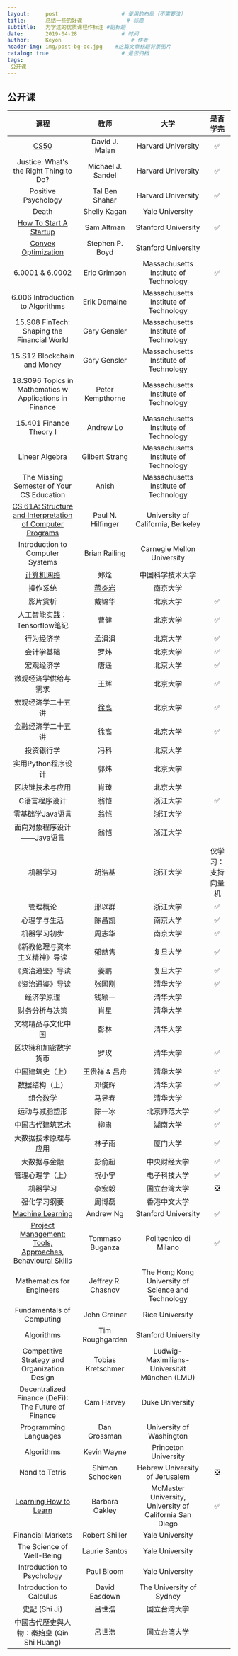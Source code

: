 ```yaml
---
layout:     post                    # 使用的布局（不需要改）
title:      总结一些的好课              # 标题 
subtitle:   为学过的优质课程作标注 #副标题
date:       2019-04-28              # 时间
author:     Keyon                      # 作者
header-img: img/post-bg-oc.jpg    #这篇文章标题背景图片
catalog: true                       # 是否归档
tags:
 公开课
---
```


## 公开课

| 课程 | 教师 | 大学 | 是否学完 |
| :----: | :----: | :----: | :----: |
| [CS50](https://certificates.cs50.io/0f999b74-664c-4f1f-92e4-4204692d7289.png?size=letter) | David J. Malan | Harvard University | ✅ |
| Justice: What's the Right Thing to Do? | Michael J. Sandel | Harvard University | ✅ |
| Positive Psychology | Tal Ben Shahar | Harvard University | ✅ |
| Death | Shelly Kagan | Yale University |  |
| [How To Start A Startup](http://startupclass.samaltman.com/) | Sam Altman | Stanford University | ✅ |
| [Convex Optimization](https://see.stanford.edu) | Stephen P. Boyd | Stanford University |  |
| 6.0001 & 6.0002 | Eric Grimson | Massachusetts Institute of Technology | ✅ |
| 6.006 Introduction to Algorithms | Erik Demaine | Massachusetts Institute of Technology |  |
| 15.S08 FinTech: Shaping the Financial World | Gary Gensler | Massachusetts Institute of Technology |  |
| 15.S12 Blockchain and Money | Gary Gensler | Massachusetts Institute of Technology |  |
| 18.S096 Topics in Mathematics w Applications in Finance | Peter Kempthorne | Massachusetts Institute of Technology |  |
| 15.401 Finance Theory I | Andrew Lo | Massachusetts Institute of Technology |  |
| Linear Algebra | Gilbert Strang | Massachusetts Institute of Technology |  |
| The Missing Semester of Your CS Education | Anish | Massachusetts Institute of Technology |  |
| [CS 61A: Structure and Interpretation of Computer Programs](https://inst.eecs.berkeley.edu/~cs61a/sp21/) | Paul N. Hilfinger | University of California, Berkeley |  |
| Introduction to Computer Systems | Brian Railing | Carnegie Mellon University |  |
| [计算机网络](https://www.bilibili.com/video/BV1JV411t7ow/?vd_source=561a60fa9c9de016fe9132e127822cf5) | 郑烇 | 中国科学技术大学 |  |
| 操作系统 | [蒋炎岩](https://jyywiki.cn) | 南京大学 |  |
| 影片赏析 | 戴锦华 | 北京大学 | ✅ |
| 人工智能实践：Tensorflow笔记 | 曹健 | 北京大学 | ✅ |
| 行为经济学 | 孟涓涓 | 北京大学 | ✅ |
| 会计学基础 | 罗炜 | 北京大学 | ✅ |
| 宏观经济学 | 唐遥 | 北京大学 | ✅ |
| 微观经济学供给与需求 | 王辉 | 北京大学 | ✅ |
| 宏观经济学二十五讲 | [徐高](http://www.xugaoecon.net/) | 北京大学 | ✅ |
| 金融经济学二十五讲 | [徐高](http://www.xugaoecon.net/) | 北京大学 | ✅ |
| 投资银行学 | 冯科 | 北京大学 |  |
| 实用Python程序设计 | 郭炜 | 北京大学 |  |
| 区块链技术与应用 | 肖臻 | 北京大学 |  |
| C语言程序设计 | 翁恺 | 浙江大学 | ✅ |
| 零基础学Java语言 | 翁恺 | 浙江大学 |  |
| 面向对象程序设计——Java语言 | 翁恺 | 浙江大学 |  |
| 机器学习 | 胡浩基 | 浙江大学 | 仅学习：支持向量机 |
| 管理概论 | 邢以群 | 浙江大学 | ✅ |
| 心理学与生活 | 陈昌凯 | 南京大学 | ✅ |
| 机器学习初步 | 周志华 | 南京大学 | ✅ |
| 《新教伦理与资本主义精神》导读 | 郁喆隽 | 复旦大学 | ✅ |
| 《资治通鉴》导读 | 姜鹏 | 复旦大学 | ✅ |
| 《资治通鉴》导读 | 张国刚 | 清华大学 | ✅ |
| 经济学原理 | 钱颖一 | 清华大学 |  |
| 财务分析与决策 | 肖星 | 清华大学 |  |
| 文物精品与文化中国 | 彭林 | 清华大学 |  |
| 区块链和加密数字货币 | 罗玫 | 清华大学 | ✅ |
| 中国建筑史（上） | 王贵祥 & 吕舟 | 清华大学 | ✅ |
| 数据结构（上） | 邓俊辉 | 清华大学 | ✅ |
| 组合数学 | 马昱春 | 清华大学 |  |
| 运动与减脂塑形 | 陈一冰 | 北京师范大学 | ✅ |
| 中国古代建筑艺术 | 柳肃 | 湖南大学 | ✅ |
| 大数据技术原理与应用 | 林子雨 | 厦门大学 | ✅ |
| 大数据与金融 | 彭俞超 | 中央财经大学 | ✅ |
| 管理心理学（上） | 祝小宁 | 电子科技大学 | ✅ |
| 机器学习 | 李宏毅 | 国立台湾大学 | ❎ |
| 强化学习纲要 | 周博磊 | 香港中文大学 |  |
| [Machine Learning](https://coursera.org/share/411c836a9d6ed85d426ef62d0548fdee) | Andrew Ng | Stanford University | ✅ |
| [Project Management: Tools, Approaches, Behavioural Skills](https://coursera.org/share/64442c936cd400b9cab47301e37a761f) | Tommaso Buganza | Politecnico di Milano | ✅ |
| Mathematics for Engineers | Jeffrey R. Chasnov | The Hong Kong University of Science and Technology |  |
| Fundamentals of Computing | John Greiner | Rice University |  |
| Algorithms | Tim Roughgarden | Stanford University |  |
| Competitive Strategy and Organization Design | Tobias Kretschmer | Ludwig-Maximilians-Universität München (LMU) |  |
| Decentralized Finance (DeFi): The Future of Finance | Cam Harvey | Duke University |  |
| Programming Languages | Dan Grossman | University of Washington |  |
| Algorithms | Kevin Wayne | Princeton University |  |
| Nand to Tetris | Shimon Schocken | Hebrew University of Jerusalem | ❎ |
| [Learning How to Learn](https://coursera.org/share/9e8f28a65dcb46aaf084adacabe68bf1) | Barbara Oakley | McMaster University, University of California San Diego | ✅ |
| Financial Markets | Robert Shiller | Yale University |  |
| The Science of Well-Being | Laurie Santos | Yale University |  |
| Introduction to Psychology | Paul Bloom | Yale University |  |
| Introduction to Calculus | David Easdown | The University of Sydney |  |
| 史記 (Shi Ji) | 呂世浩 | 国立台湾大学 |  |
| 中國古代歷史與人物：秦始皇 (Qin Shi Huang) | 呂世浩 | 国立台湾大学 |  |
